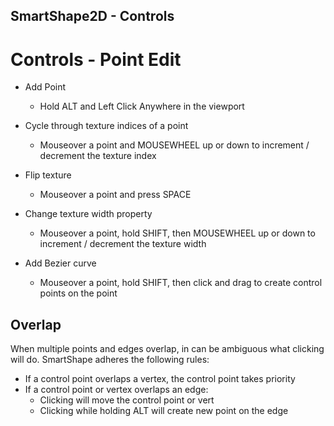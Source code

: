 SmartShape2D - Controls
---

# Controls - Point Edit
- Add Point
  - Hold ALT and Left Click Anywhere in the viewport

- Cycle through texture indices of a point
  - Mouseover a point and MOUSEWHEEL up or down to increment / decrement the texture index

- Flip texture
  - Mouseover a point and press SPACE

- Change texture width property
  - Mouseover a point, hold SHIFT, then MOUSEWHEEL up or down to increment / decrement the texture width

- Add Bezier curve
  - Mouseover a point, hold SHIFT, then click and drag to create control points on the point

## Overlap
When multiple points and edges overlap, in can be ambiguous what clicking will do.
SmartShape adheres the following rules:
- If a control point overlaps a vertex, the control point takes priority
- If a control point or vertex overlaps an edge:
  - Clicking will move the control point or vert
  - Clicking while holding ALT will create new point on the edge

